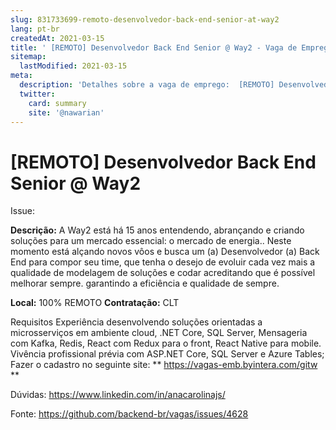 ```yaml
---
slug: 831733699-remoto-desenvolvedor-back-end-senior-at-way2
lang: pt-br
createdAt: 2021-03-15
title: ' [REMOTO] Desenvolvedor Back End Senior @ Way2 - Vaga de Emprego'
sitemap:
  lastModified: 2021-03-15
meta:
  description: 'Detalhes sobre a vaga de emprego:  [REMOTO] Desenvolvedor Back End Senior @ Way2'
  twitter:
    card: summary
    site: '@nawarian'
---
```


#  [REMOTO] Desenvolvedor Back End Senior @ Way2

Issue:

**Descrição:**  A Way2 está há 15 anos entendendo, abrançando e criando soluções para um mercado essencial: o mercado de energia.. Neste momento está alçando novos vôos e busca um (a) Desenvolvedor (a) Back End para compor seu time, que tenha o desejo de evoluir cada vez mais a qualidade de modelagem de soluções e codar acreditando que é possível melhorar sempre. garantindo a eficiência e qualidade de sempre.

**Local:** 100% REMOTO
**Contratação:** CLT

Requisitos Experiência desenvolvendo soluções orientadas a microsserviços em ambiente cloud, .NET Core, SQL Server, Mensageria com Kafka, Redis, React com Redux para o front, React Native para mobile. Vivência profissional prévia com ASP.NET Core, SQL Server e Azure Tables;  
Fazer o cadastro no seguinte site:  **  https://vagas-emb.byintera.com/gitw **

Dúvidas: https://www.linkedin.com/in/anacarolinajs/


Fonte: https://github.com/backend-br/vagas/issues/4628